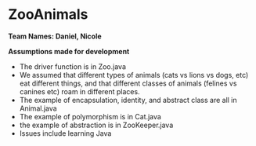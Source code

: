 # ZooAnimals
 
**Team Names: Daniel, Nicole**

**Assumptions made for development**
- The driver function is in Zoo.java
- We assumed that different types of animals (cats vs lions vs dogs, etc) eat different things, and that different classes of animals (felines vs canines etc) roam in different places.
- The example of encapsulation, identity, and abstract class are all in Animal.java
- The example of polymorphism is in Cat.java
- the example of abstraction is in ZooKeeper.java
- Issues include learning Java

